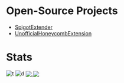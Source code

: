 # Open-Source Projects

- [SpigotExtender](https://github.com/KingHector/SpigotExtender)
- [UnofficialHoneycombExtension](https://github.com/KingHector/UnofficialHonecombExtension)

# Stats

![t](https://github-readme-stats.vercel.app/api?username=KingHector&show_icons=true&theme=dracula")
![d](https://github-readme-stats.vercel.app/api/top-langs/?username=KingHector&layout=compact&theme=dracula)
<a href>
  <img align="center" src="https://github-readme-stats.vercel.app/api?username=KingHector&show_icons=true&theme=dracula" />
</a>
<a href>
  <img align="center" src="https://github-readme-stats.vercel.app/api/top-langs/?username=KingHector&layout=compact&theme=dracula"/>
</a>
